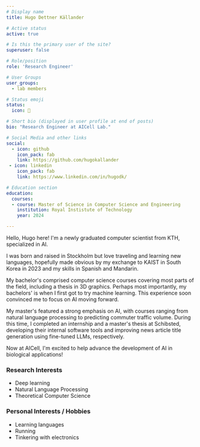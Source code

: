 ```yaml
---
# Display name
title: Hugo Dettner Källander

# Active status
active: true

# Is this the primary user of the site?
superuser: false

# Role/position
role: 'Research Engineer'

# User Groups
user_groups:
  - lab members

# Status emoji
status:
  icon: 🪿

# Short bio (displayed in user profile at end of posts)
bio: "Research Engineer at AICell Lab."

# Social Media and other links
social:
  - icon: github
    icon_pack: fab
    link: https://github.com/hugokallander
 - icon: linkedin
    icon_pack: fab
    link: https://www.linkedin.com/in/hugodk/

# Education section
education:
  courses:
  - course: Master of Science in Computer Science and Engineering
    institution: Royal Instistute of Technology
    year: 2024

---
```


Hello, Hugo here! I'm a newly graduated computer scientist from KTH, specialized in AI.

I was born and raised in Stockholm but love traveling and learning new languages, hopefully made obvious by my exchange to KAIST in South Korea in 2023 and my skills in Spanish and Mandarin.

My bachelor's comprised computer science courses covering most parts of the field, including a thesis in 3D graphics. Perhaps most importantly, my bachelors' is when I first got to try machine learning. This experience soon convinced me to focus on AI moving forward.

My master's featured a strong emphasis on AI, with courses ranging from natural language processing to predicting commuter traffic volume. During this time, I completed an internship and a master's thesis at Schibsted, developing their internal software tools and improving news article title generation using fine-tuned LLMs, respectively.

Now at AICell, I'm excited to help advance the development of AI in biological applications!

### Research Interests

- Deep learning
- Natural Language Processing
- Theoretical Computer Science

### Personal Interests / Hobbies

- Learning languages
- Running
- Tinkering with electronics
